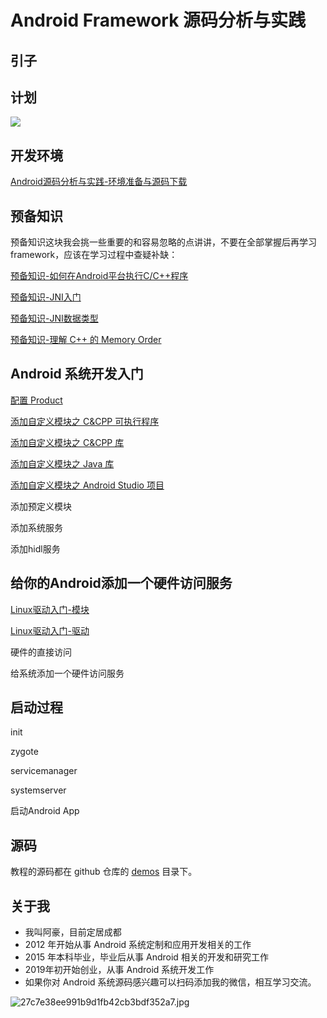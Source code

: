 # Android Framework 源码分析与实践

## 引子

## 计划

![](https://gitee.com/stingerzou/pic-bed/raw/master/AndroidFramework源码分析与实践.png)

## 开发环境

[Android源码分析与实践-环境准备与源码下载](https://github.com/ahaoddu/AndroidSourceLearn/blob/main/Android%E6%BA%90%E7%A0%81%E5%88%86%E6%9E%90%E4%B8%8E%E5%AE%9E%E8%B7%B5-%E7%8E%AF%E5%A2%83%E5%87%86%E5%A4%87%E4%B8%8E%E6%BA%90%E7%A0%81%E4%B8%8B%E8%BD%BD.md)

## 预备知识

预备知识这块我会挑一些重要的和容易忽略的点讲讲，不要在全部掌握后再学习framework，应该在学习过程中查疑补缺：

[预备知识-如何在Android平台执行C/C++程序](https://github.com/ahaoddu/AndroidSourceLearn/blob/main/2.%E9%A2%84%E5%A4%87%E7%9F%A5%E8%AF%86-%E5%A6%82%E4%BD%95%E5%9C%A8Android%E5%B9%B3%E5%8F%B0%E6%89%A7%E8%A1%8CC%20C%2B%2B%E7%A8%8B%E5%BA%8F.md)

[预备知识-JNI入门](https://github.com/ahaoddu/AndroidSourceLearn/blob/main/5.1%E9%A2%84%E5%A4%87%E7%9F%A5%E8%AF%86-JNI%E5%85%A5%E9%97%A8.md)

[预备知识-JNI数据类型](https://github.com/ahaoddu/AndroidSourceLearn/blob/main/5.2.%E9%A2%84%E5%A4%87%E7%9F%A5%E8%AF%86-JNI%E6%95%B0%E6%8D%AE%E7%B1%BB%E5%9E%8B.md)

[预备知识-理解 C++ 的 Memory Order](https://github.com/ahaoddu/AndroidKnowledgeHierarchy/blob/main/%E7%90%86%E8%A7%A3%20C%2B%2B%20%E7%9A%84%20Memory%20Order.md)

## Android 系统开发入门

[配置 Product](https://github.com/ahaoddu/AndroidKnowledgeHierarchy/blob/main/4.Framework%E5%BC%80%E5%8F%91/%E9%85%8D%E7%BD%AEProduct.md)

[添加自定义模块之 C&amp;CPP 可执行程序](https://github.com/ahaoddu/AndroidKnowledgeHierarchy/blob/main/4.Framework%E5%BC%80%E5%8F%91/%E6%B7%BB%E5%8A%A0%E8%87%AA%E5%AE%9A%E4%B9%89%E6%A8%A1%E5%9D%97%E4%B9%8B%20C%26CPP%20%E5%8F%AF%E6%89%A7%E8%A1%8C%E7%A8%8B%E5%BA%8F.md)

[添加自定义模块之 C&amp;CPP 库](https://github.com/ahaoddu/AndroidKnowledgeHierarchy/blob/main/4.Framework%E5%BC%80%E5%8F%91/%E6%B7%BB%E5%8A%A0%E8%87%AA%E5%AE%9A%E4%B9%89%E6%A8%A1%E5%9D%97%E4%B9%8B%20C%26CPP%20%E5%BA%93.md)

[添加自定义模块之 Java 库](https://github.com/ahaoddu/AndroidKnowledgeHierarchy/blob/main/4.Framework%E5%BC%80%E5%8F%91/%E6%B7%BB%E5%8A%A0%E8%87%AA%E5%AE%9A%E4%B9%89%E6%A8%A1%E5%9D%97%E4%B9%8B%20Java%20%E5%BA%93.md)

[添加自定义模块之 Android Studio 项目](https://github.com/ahaoddu/AndroidKnowledgeHierarchy/blob/main/4.Framework%E5%BC%80%E5%8F%91/%E6%B7%BB%E5%8A%A0%E8%87%AA%E5%AE%9A%E4%B9%89%E6%A8%A1%E5%9D%97%E4%B9%8B%20Android%20Studio%20%E9%A1%B9%E7%9B%AE.md)

添加预定义模块

添加系统服务

添加hidl服务

## 给你的Android添加一个硬件访问服务

[Linux驱动入门-模块](https://github.com/dducd/AndroidSourceLearn/blob/main/2.Linux%E9%A9%B1%E5%8A%A8%E5%85%A5%E9%97%A8-%E6%A8%A1%E5%9D%97.md)

[Linux驱动入门-驱动](https://github.com/ahaoddu/AndroidSourceLearn/blob/main/4.Linux%E9%A9%B1%E5%8A%A8%E5%85%A5%E9%97%A8-%E9%A9%B1%E5%8A%A8.md)

硬件的直接访问

给系统添加一个硬件访问服务

## 启动过程

init

zygote

servicemanager

systemserver

启动Android App

## 源码

教程的源码都在 github 仓库的 [demos](https://github.com/ahaoddu/AndroidSourceLearn/tree/main/Demos) 目录下。

## 关于我

- 我叫阿豪，目前定居成都
- 2012 年开始从事 Android 系统定制和应用开发相关的工作
- 2015 年本科毕业，毕业后从事 Android 相关的开发和研究工作
- 2019年初开始创业，从事 Android 系统开发工作
- 如果你对 Android 系统源码感兴趣可以扫码添加我的微信，相互学习交流。

![27c7e38ee991b9d1fb42cb3bdf352a7.jpg](https://cdn.nlark.com/yuque/0/2022/jpeg/2613680/1662174041146-53015bfc-12f7-4023-9131-0a9e51fd00a2.jpeg#clientId=u0593d637-e239-4&crop=0&crop=0&crop=1&crop=1&from=drop&id=ud527bf55&margin=%5Bobject%20Object%5D&name=27c7e38ee991b9d1fb42cb3bdf352a7.jpg&originHeight=430&originWidth=430&originalType=binary&ratio=1&rotation=0&showTitle=false&size=42506&status=done&style=none&taskId=uf620381e-5767-4559-867e-093d91d3256&title=#crop=0&crop=0&crop=1&crop=1&id=qxLzV&originHeight=430&originWidth=430&originalType=binary&ratio=1&rotation=0&showTitle=false&status=done&style=none&title=)

